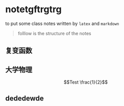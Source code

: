 # notetgftrgtrg
to put some class notes written by `latex` and `markdown`
> folllow is the structure of the notes
## 复变函数
## 大学物理
$$Test \frac{1}{2}$$
## dededewde
